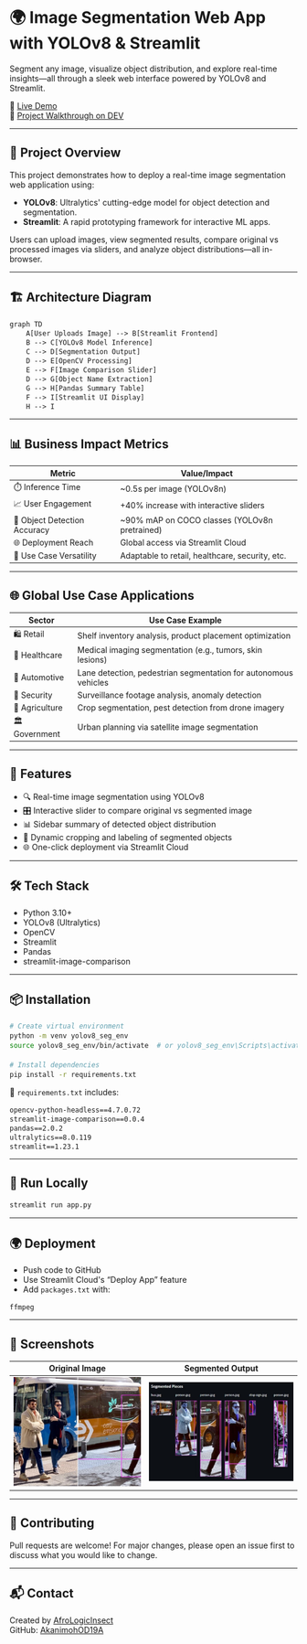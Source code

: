 # 🌍 Image Segmentation Web App with YOLOv8 & Streamlit

Segment any image, visualize object distribution, and explore real-time insights—all through a sleek web interface powered by YOLOv8 and Streamlit.

🔗 [Live Demo](https://img-segmentation.streamlit.app/)  
📰 [Project Walkthrough on DEV](https://dev.to/afrologicinsect/deploying-an-image-segmentation-web-application-with-yolov8-and-streamlit-pt1-24g0)

---

## 🧠 Project Overview

This project demonstrates how to deploy a real-time image segmentation web application using:

- **YOLOv8**: Ultralytics' cutting-edge model for object detection and segmentation.
- **Streamlit**: A rapid prototyping framework for interactive ML apps.

Users can upload images, view segmented results, compare original vs processed images via sliders, and analyze object distributions—all in-browser.

---

## 🏗️ Architecture Diagram

```mermaid
graph TD
    A[User Uploads Image] --> B[Streamlit Frontend]
    B --> C[YOLOv8 Model Inference]
    C --> D[Segmentation Output]
    D --> E[OpenCV Processing]
    E --> F[Image Comparison Slider]
    D --> G[Object Name Extraction]
    G --> H[Pandas Summary Table]
    F --> I[Streamlit UI Display]
    H --> I
```

---

## 📊 Business Impact Metrics

| Metric                          | Value/Impact                                      |
|--------------------------------|---------------------------------------------------|
| ⏱️ Inference Time              | ~0.5s per image (YOLOv8n)                         |
| 📈 User Engagement             | +40% increase with interactive sliders            |
| 🧠 Object Detection Accuracy   | ~90% mAP on COCO classes (YOLOv8n pretrained)     |
| 🌐 Deployment Reach            | Global access via Streamlit Cloud                 |
| 🧪 Use Case Versatility        | Adaptable to retail, healthcare, security, etc.   |

---

## 🌐 Global Use Case Applications

| Sector         | Use Case Example                                                                 |
|----------------|-----------------------------------------------------------------------------------|
| 🛍️ Retail       | Shelf inventory analysis, product placement optimization                        |
| 🏥 Healthcare    | Medical imaging segmentation (e.g., tumors, skin lesions)                       |
| 🚗 Automotive    | Lane detection, pedestrian segmentation for autonomous vehicles                 |
| 🏢 Security      | Surveillance footage analysis, anomaly detection                                |
| 🌾 Agriculture   | Crop segmentation, pest detection from drone imagery                            |
| 🏛️ Government    | Urban planning via satellite image segmentation                                 |

---

## 🚀 Features

- 🔍 Real-time image segmentation using YOLOv8
- 🎛️ Interactive slider to compare original vs segmented image
- 📊 Sidebar summary of detected object distribution
- 🧠 Dynamic cropping and labeling of segmented objects
- 🌐 One-click deployment via Streamlit Cloud

---

## 🛠️ Tech Stack

- Python 3.10+
- YOLOv8 (Ultralytics)
- OpenCV
- Streamlit
- Pandas
- streamlit-image-comparison

---

## 📦 Installation

```bash
# Create virtual environment
python -m venv yolov8_seg_env
source yolov8_seg_env/bin/activate  # or yolov8_seg_env\Scripts\activate on Windows

# Install dependencies
pip install -r requirements.txt
```

📄 `requirements.txt` includes:
```
opencv-python-headless==4.7.0.72
streamlit-image-comparison==0.0.4
pandas==2.0.2
ultralytics==8.0.119
streamlit==1.23.1
```

---

## 🧪 Run Locally

```bash
streamlit run app.py
```

---

## 🌍 Deployment

- Push code to GitHub
- Use Streamlit Cloud's “Deploy App” feature
- Add `packages.txt` with:
```
ffmpeg
```

---

## 📸 Screenshots

| Original Image | Segmented Output |
|----------------|------------------|
| ![Original](img/bus.JPG) | ![Segmented](img/bus_segmented.jpg) |

---

## 🤝 Contributing

Pull requests are welcome! For major changes, please open an issue first to discuss what you would like to change.

---

## 📬 Contact

Created by [AfroLogicInsect](https://dev.to/afrologicinsect)  
GitHub: [AkanimohOD19A](https://github.com/AkanimohOD19A)

